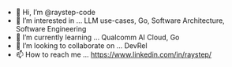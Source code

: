 - 👋 Hi, I’m @raystep-code
- 👀 I’m interested in ... LLM use-cases, Go, Software Architecture, Software Engineering
- 🌱 I’m currently learning ... Qualcomm AI Cloud, Go
- 💞️ I’m looking to collaborate on ... DevRel
- 📫 How to reach me ... https://www.linkedin.com/in/raystep/

<!---
raystep-code/raystep-code is a ✨ special ✨ repository because its `README.md` (this file) appears on your GitHub profile.
You can click the Preview link to take a look at your changes.
--->
